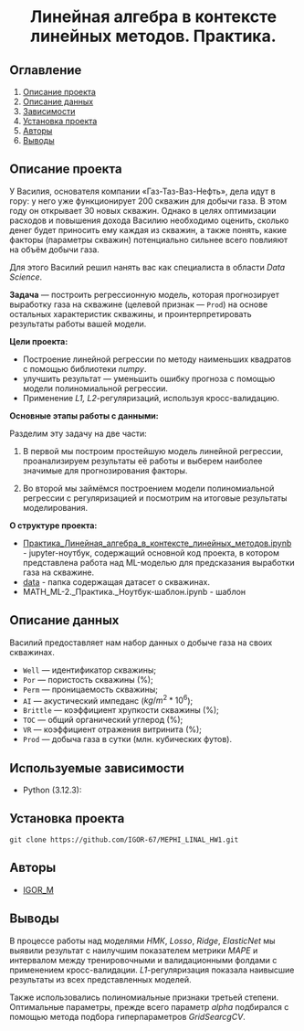 # <center> **Линейная алгебра в контексте линейных методов. Практика.** </center>
## Оглавление
1. [Описание проекта](#Описание-проекта)
2. [Описание данных](#Описание-данных)
3. [Зависимости](#Используемые-зависимости)
4. [Установка проекта](#Установка-проекта)
5. [Авторы](#Авторы)
6. [Выводы](#Выводы)

## Описание проекта
У Василия, основателя компании «Газ-Таз-Ваз-Нефть», дела идут в гору: у него уже функционирует 200 скважин для добычи газа. В этом году он открывает 30 новых скважин. Однако в целях оптимизации расходов и повышения дохода Василию необходимо оценить, сколько денег будет приносить ему каждая из скважин, а также понять, какие факторы (параметры скважин) потенциально сильнее всего повлияют на объём добычи газа.

Для этого Василий решил нанять вас как специалиста в области *Data Science*.

**Задача** — построить регрессионную модель, которая прогнозирует выработку газа на скважине (целевой признак — `Prod`) на основе остальных характеристик скважины, и проинтерпретировать результаты работы вашей модели.

**Цели проекта:**
* Построение линейной регрессии по методу наименьших квадратов с помощью библиотеки *numpy*.
* улучшить результат — уменьшить ошибку прогноза с помощью модели полиномиальной регрессии.
* Применение *L1, L2*-регуляризаций, используя кросс-валидацию.

**Основные этапы работы с данными:**

Разделим эту задачу на две части:

1. В первой мы построим простейшую модель линейной регрессии, проанализируем результаты её работы и выберем наиболее значимые для прогнозирования факторы.

2. Во второй мы займёмся построением модели полиномиальной регрессии с регуляризацией и посмотрим на итоговые результаты моделирования.

**О структуре проекта:**
* [Практика_Линейная_алгебра_в_контексте_линейных_методов.ipynb](./Практика_Линейная_алгебра_в_контексте_линейных_методов.ipynb) - jupyter-ноутбук, содержащий основной код проекта, в котором представлена работа над ML-моделью для предсказания выработки газа на скважине.
* [data](./data/) - папка содержащая датасет о скважинах.
* MATH_ML-2._Практика._Ноутбук-шаблон.ipynb - шаблон

## Описание данных

Василий предоставляет нам набор данных о добыче газа на своих скважинах.

 * `Well` — идентификатор скважины;
 * `Por` — пористость скважины (%);
 * `Perm` — проницаемость скважины;
 * `AI` — акустический импеданс ($kg/m^2 * 10^6$);
 * `Brittle` — коэффициент хрупкости скважины (%);
 * `TOC` — общий органический углерод (%);
 * `VR` — коэффициент отражения витринита (%);
 * `Prod` — добыча газа в сутки (млн. кубических футов).

## Используемые зависимости
* Python (3.12.3):
    
## Установка проекта

```
git clone https://github.com/IGOR-67/MEPHI_LINAL_HW1.git
```

## Авторы

* [IGOR_M](https://t.me/imedved67)

## Выводы

В процессе работы над моделями *НМК*, *Losso*, *Ridge*, *ElasticNet* мы выявили результат с наилучшим показателем метрики *MAPE* и интервалом между тренировочными и валидационными фолдами с применением кросс-валидации. *L1*-регуляризация показала наивысшие результаты из всех представленных моделей.

Также использовались полиномиальные признаки третьей степени. Оптимальные параметры, прежде всего параметр *alpha* подбирался с помощью метода подбора гиперпараметров *GridSearcgCV*.
